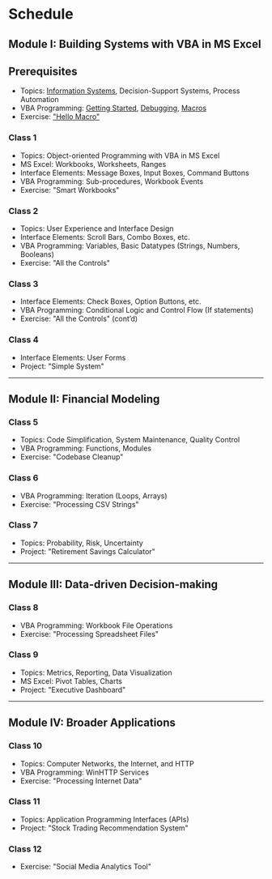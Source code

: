 # Schedule

## Module I: Building Systems with VBA in MS Excel

## Prerequisites

  + Topics: [Information Systems](/notes/information-systems/README.md), Decision-Support Systems, Process Automation
  + VBA Programming: [Getting Started](/notes/visual-basic/getting-started.md), [Debugging](/notes/visual-basic/debugging.md), [Macros](/notes/visual-basic/macros.md)
  + Exercise: ["Hello Macro"](/exercises/hello-macro.md)

### Class 1

  + Topics: Object-oriented Programming with VBA in MS Excel
  + MS Excel: Workbooks, Worksheets, Ranges
  + Interface Elements: Message Boxes, Input Boxes, Command Buttons
  + VBA Programming: Sub-procedures, Workbook Events
  + Exercise: "Smart Workbooks"

### Class 2

  + Topics: User Experience and Interface Design
  + Interface Elements: Scroll Bars, Combo Boxes, etc.
  + VBA Programming: Variables, Basic Datatypes (Strings, Numbers, Booleans)
  + Exercise: "All the Controls"

### Class 3

  + Interface Elements: Check Boxes, Option Buttons, etc.
  + VBA Programming: Conditional Logic and Control Flow (If statements)
  + Exercise: "All the Controls" (cont’d)

### Class 4

  + Interface Elements: User Forms
  + Project: "Simple System"

<hr>

## Module II: Financial Modeling

### Class 5

  + Topics: Code Simplification, System Maintenance, Quality Control
  + VBA Programming: Functions, Modules
  + Exercise: "Codebase Cleanup"

### Class 6

  + VBA Programming: Iteration (Loops, Arrays)
  + Exercise: "Processing CSV Strings"

### Class 7

  + Topics: Probability, Risk, Uncertainty
  + Project: "Retirement Savings Calculator"

<hr>

## Module III: Data-driven Decision-making

### Class 8

  + VBA Programming: Workbook File Operations
  + Exercise: "Processing Spreadsheet Files"

### Class 9

  + Topics: Metrics, Reporting, Data Visualization
  + MS Excel: Pivot Tables, Charts
  + Project: "Executive Dashboard"

<hr>

## Module IV: Broader Applications

### Class 10

  + Topics: Computer Networks, the Internet, and HTTP
  + VBA Programming: WinHTTP Services
  + Exercise: "Processing Internet Data"

### Class 11

  + Topics: Application Programming Interfaces (APIs)
  + Project: "Stock Trading Recommendation System"

### Class 12

  + Exercise: "Social Media Analytics Tool"

